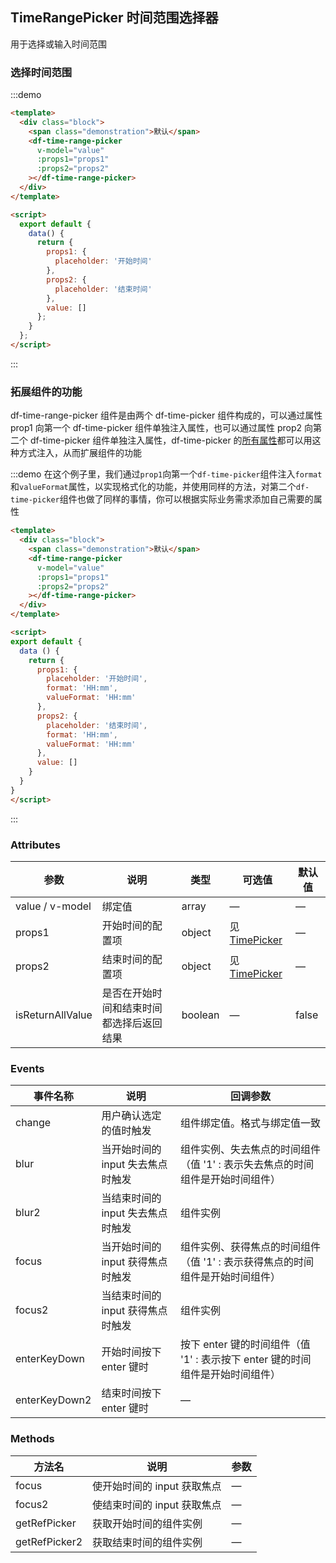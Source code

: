 
## TimeRangePicker 时间范围选择器

用于选择或输入时间范围

###  选择时间范围

:::demo
```html
<template>
  <div class="block">
    <span class="demonstration">默认</span>
    <df-time-range-picker
      v-model="value"
      :props1="props1"
      :props2="props2"
    ></df-time-range-picker>
  </div>
</template>

<script>
  export default {
    data() {
      return {
        props1: {
          placeholder: '开始时间'
        },
        props2: {
          placeholder: '结束时间'
        },
        value: []
      };
    }
  };
</script>
```
:::

###  拓展组件的功能

df-time-range-picker 组件是由两个 df-time-picker 组件构成的，可以通过属性 prop1 向第一个 df-time-picker 组件单独注入属性，也可以通过属性 prop2 向第二个 df-time-picker 组件单独注入属性，df-time-picker 的[所有属性](#/component/timePicker#attributes)都可以用这种方式注入，从而扩展组件的功能

:::demo 在这个例子里，我们通过`prop1`向第一个`df-time-picker`组件注入`format`和`valueFormat`属性，以实现格式化的功能，并使用同样的方法，对第二个`df-time-picker`组件也做了同样的事情，你可以根据实际业务需求添加自己需要的属性
```html
<template>
  <div class="block">
    <span class="demonstration">默认</span>
    <df-time-range-picker
      v-model="value"
      :props1="props1"
      :props2="props2"
    ></df-time-range-picker>
  </div>
</template>

<script>
export default {
  data () {
    return {
      props1: {
        placeholder: '开始时间',
        format: 'HH:mm',
        valueFormat: 'HH:mm'
      },
      props2: {
        placeholder: '结束时间',
        format: 'HH:mm',
        valueFormat: 'HH:mm'
      },
      value: []
    }
  }
}
</script>

```
:::

### Attributes
| 参数      | 说明          | 类型      | 可选值                           | 默认值  |
|---------- |-------------- |---------- |--------------------------------  |-------- |
| value / v-model | 绑定值 | array | — | — |
| props1 | 开始时间的配置项 | object | 见[TimePicker](#/component/timePicker#attributes) | — |
| props2 | 结束时间的配置项 | object | 见[TimePicker](#/component/timePicker#attributes) | — |
| isReturnAllValue | 是否在开始时间和结束时间都选择后返回结果 | boolean | — | false |

### Events
| 事件名称      | 说明    | 回调参数      |
|---------|--------|---------|
| change | 用户确认选定的值时触发 | 组件绑定值。格式与绑定值一致 |
| blur | 当开始时间的 input 失去焦点时触发 | 组件实例、失去焦点的时间组件（值 '1' : 表示失去焦点的时间组件是开始时间组件） |
| blur2 | 当结束时间的 input 失去焦点时触发 | 组件实例 |
| focus | 当开始时间的 input 获得焦点时触发 | 组件实例、获得焦点的时间组件（值 '1' : 表示获得焦点的时间组件是开始时间组件） |
| focus2 | 当结束时间的 input 获得焦点时触发 | 组件实例 |
| enterKeyDown | 开始时间按下 enter 键时 | 按下 enter 键的时间组件（值 '1' : 表示按下 enter 键的时间组件是开始时间组件） |
| enterKeyDown2 | 结束时间按下 enter 键时 | — |

### Methods
| 方法名 | 说明 | 参数 |
| ---- | ---- | ---- |
| focus | 使开始时间的 input 获取焦点 | — |
| focus2 | 使结束时间的 input 获取焦点 | — |
| getRefPicker | 获取开始时间的组件实例 | — |
| getRefPicker2 | 获取结束时间的组件实例 | — |
